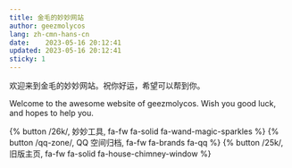 ```yaml
---
title: 金毛的妙妙网站
author: geezmolycos
lang: zh-cmn-hans-cn
date:    2023-05-16 20:12:41
updated: 2023-05-16 20:12:41
sticky: 1
---
```


欢迎来到金毛的妙妙网站。祝你好运，希望可以帮到你。

Welcome to the awesome website of geezmolycos. Wish you good luck, and hopes to help you.

{% button /26k/, 妙妙工具, fa-fw fa-solid fa-wand-magic-sparkles %}
{% button /qq-zone/, QQ 空间归档, fa-fw fa-brands fa-qq %}
{% button /25k/, 旧版主页, fa-fw fa-solid fa-house-chimney-window %}
